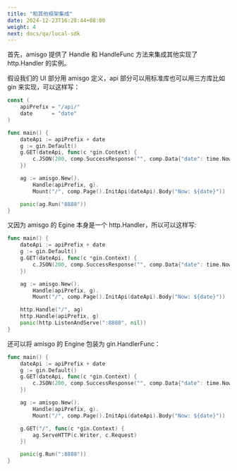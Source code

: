 ```yaml
---
title: "和其他框架集成"
date: 2024-12-23T16:28:44+08:00
weight: 4
next: docs/qa/local-sdk
---
```


首先，amisgo 提供了 Handle 和 HandleFunc 方法来集成其他实现了 http.Handler 的实例。

假设我们的 UI 部分用 amisgo 定义，api 部分可以用标准库也可以用三方库比如 gin 来实现，可以这样写：

```go
const (
	apiPrefix = "/api/"
	date      = "date"
)

func main() {
	dateApi := apiPrefix + date
	g := gin.Default()
	g.GET(dateApi, func(c *gin.Context) {
		c.JSON(200, comp.SuccessResponse("", comp.Data{"date": time.Now()}))
	})

	ag := amisgo.New().
		Handle(apiPrefix, g).
		Mount("/", comp.Page().InitApi(dateApi).Body("Now: ${date}"))

	panic(ag.Run("8888"))
}
```

又因为 amisgo 的 Egine 本身是一个 http.Handler，所以可以这样写:

```go
func main() {
	dateApi := apiPrefix + date
	g := gin.Default()
	g.GET(dateApi, func(c *gin.Context) {
		c.JSON(200, comp.SuccessResponse("", comp.Data{"date": time.Now()}))
	})

	ag := amisgo.New().
		Handle(apiPrefix, g).
		Mount("/", comp.Page().InitApi(dateApi).Body("Now: ${date}"))

	http.Handle("/", ag)
	http.Handle(apiPrefix, g)
	panic(http.ListenAndServe(":8888", nil))
}
```

还可以将 amisgo 的 Engine 包装为 gin.HandlerFunc：

```go
func main() {
	dateApi := apiPrefix + date
	g := gin.Default()
	g.GET(dateApi, func(c *gin.Context) {
		c.JSON(200, comp.SuccessResponse("", comp.Data{"date": time.Now()}))
	})

	ag := amisgo.New().
		Handle(apiPrefix, g).
		Mount("/", comp.Page().InitApi(dateApi).Body("Now: ${date}"))

	g.GET("/", func(c *gin.Context) {
		ag.ServeHTTP(c.Writer, c.Request)
	})

	panic(g.Run(":8888"))
}
```
